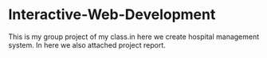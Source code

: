 # Interactive-Web-Development
This is my group project of my class.in here we create hospital management system. In here we also attached project report.
